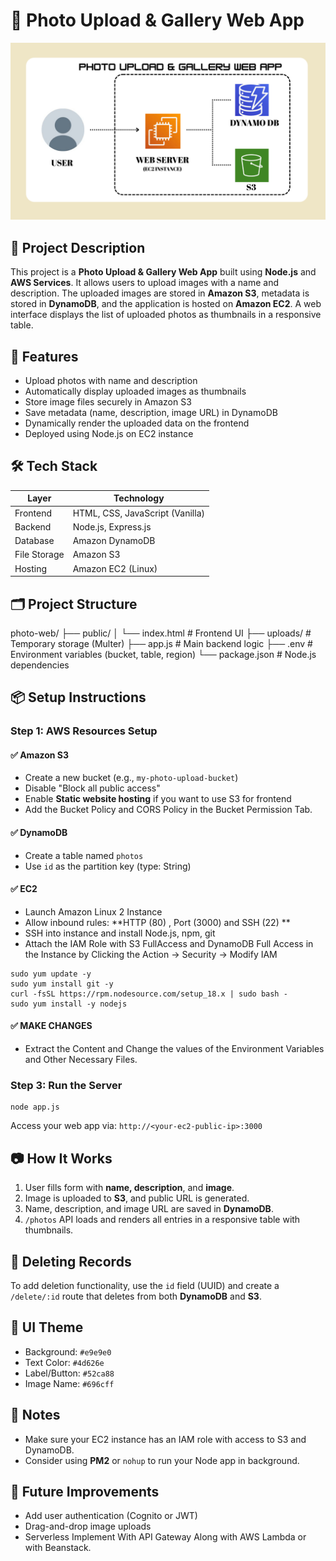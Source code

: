 
# 📸 Photo Upload & Gallery Web App

![Architecture Diagram](https://github.com/sAnandha/AWS-Project-Documentation/blob/main/AWS%20Project%20Documentation/PHOTO%20%26%20GALLERY%20WEB%20APP/Architecture%20Diagram.png?raw=true)


## 📝 Project Description
This project is a **Photo Upload & Gallery Web App** built using **Node.js** and **AWS Services**. It allows users to upload images with a name and description. The uploaded images are stored in **Amazon S3**, metadata is stored in **DynamoDB**, and the application is hosted on **Amazon EC2**. A web interface displays the list of uploaded photos as thumbnails in a responsive table.

## 🚀 Features
- Upload photos with name and description
- Automatically display uploaded images as thumbnails
- Store image files securely in Amazon S3
- Save metadata (name, description, image URL) in DynamoDB
- Dynamically render the uploaded data on the frontend
- Deployed using Node.js on EC2 instance

## 🛠️ Tech Stack

| Layer        | Technology     |
|--------------|----------------|
| Frontend     | HTML, CSS, JavaScript (Vanilla) |
| Backend      | Node.js, Express.js |
| Database     | Amazon DynamoDB |
| File Storage | Amazon S3       |
| Hosting      | Amazon EC2 (Linux) |

## 🗂️ Project Structure

photo-web/
├── public/
│   └── index.html         # Frontend UI
├── uploads/               # Temporary storage (Multer)
├── app.js                 # Main backend logic
├── .env                   # Environment variables (bucket, table, region)
└── package.json           # Node.js dependencies

## 📦 Setup Instructions

### Step 1: AWS Resources Setup

#### ✅ Amazon S3
- Create a new bucket (e.g., `my-photo-upload-bucket`)
- Disable "Block all public access"
- Enable **Static website hosting** if you want to use S3 for frontend
- Add the Bucket Policy and CORS Policy in the Bucket Permission Tab.

#### ✅ DynamoDB
- Create a table named `photos`
- Use `id` as the partition key (type: String)

#### ✅ EC2
- Launch Amazon Linux 2 Instance
- Allow inbound rules: **HTTP (80) , Port (3000) and SSH (22) **
- SSH into instance and install Node.js, npm, git
- Attach the IAM Role with S3 FullAccess and DynamoDB Full Access in the Instance by Clicking the Action -> Security -> Modify IAM 

```
sudo yum update -y
sudo yum install git -y
curl -fsSL https://rpm.nodesource.com/setup_18.x | sudo bash -
sudo yum install -y nodejs
```
#### ✅ MAKE CHANGES
- Extract the Content and Change the values of the Environment Variables and Other Necessary Files.

### Step 3: Run the Server

```
node app.js
```

Access your web app via: `http://<your-ec2-public-ip>:3000`

## 📷 How It Works
1. User fills form with **name, description**, and **image**.
2. Image is uploaded to **S3**, and public URL is generated.
3. Name, description, and image URL are saved in **DynamoDB**.
4. `/photos` API loads and renders all entries in a responsive table with thumbnails.

## 🧹 Deleting Records
To add deletion functionality, use the `id` field (UUID) and create a `/delete/:id` route that deletes from both **DynamoDB** and **S3**.

## 🎨 UI Theme
- Background: `#e9e9e0`
- Text Color: `#4d626e`
- Label/Button: `#52ca88`
- Image Name: `#696cff`

## 📌 Notes
- Make sure your EC2 instance has an IAM role with access to S3 and DynamoDB.
- Consider using **PM2** or `nohup` to run your Node app in background.

## 🏁 Future Improvements
- Add user authentication (Cognito or JWT)
- Drag-and-drop image uploads
- Serverless Implement With API Gateway Along with AWS Lambda or with Beanstack.

